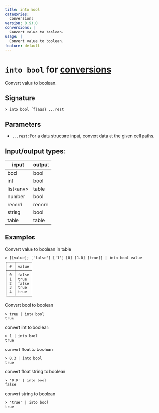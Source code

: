 ```yaml
---
title: into bool
categories: |
  conversions
version: 0.93.0
conversions: |
  Convert value to boolean.
usage: |
  Convert value to boolean.
feature: default
---
```

<!-- This file is automatically generated. Please edit the command in https://github.com/nushell/nushell instead. -->

# `into bool` for [conversions](/commands/categories/conversions.md)

<div class='command-title'>Convert value to boolean.</div>

## Signature

```> into bool {flags} ...rest```

## Parameters

 -  `...rest`: For a data structure input, convert data at the given cell paths.


## Input/output types:

| input     | output |
| --------- | ------ |
| bool      | bool   |
| int       | bool   |
| list\<any\> | table  |
| number    | bool   |
| record    | record |
| string    | bool   |
| table     | table  |
## Examples

Convert value to boolean in table
```nu
> [[value]; ['false'] ['1'] [0] [1.0] [true]] | into bool value
╭───┬───────╮
│ # │ value │
├───┼───────┤
│ 0 │ false │
│ 1 │ true  │
│ 2 │ false │
│ 3 │ true  │
│ 4 │ true  │
╰───┴───────╯

```

Convert bool to boolean
```nu
> true | into bool
true
```

convert int to boolean
```nu
> 1 | into bool
true
```

convert float to boolean
```nu
> 0.3 | into bool
true
```

convert float string to boolean
```nu
> '0.0' | into bool
false
```

convert string to boolean
```nu
> 'true' | into bool
true
```

